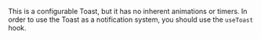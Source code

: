 This is a configurable Toast, but it has no inherent animations or timers. In
order to use the Toast as a notification system, you should use the `useToast`
hook.
